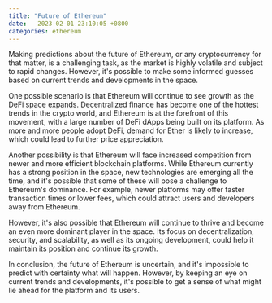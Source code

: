 ```yaml
---
title: "Future of Ethereum"
date:   2023-02-01 23:10:05 +0800
categories: ethereum
---
```


Making predictions about the future of Ethereum, or any cryptocurrency for that matter, is a challenging task, as the market is highly volatile and subject to rapid changes. However, it's possible to make some informed guesses based on current trends and developments in the space.

One possible scenario is that Ethereum will continue to see growth as the DeFi space expands. Decentralized finance has become one of the hottest trends in the crypto world, and Ethereum is at the forefront of this movement, with a large number of DeFi dApps being built on its platform. As more and more people adopt DeFi, demand for Ether is likely to increase, which could lead to further price appreciation.

Another possibility is that Ethereum will face increased competition from newer and more efficient blockchain platforms. While Ethereum currently has a strong position in the space, new technologies are emerging all the time, and it's possible that some of these will pose a challenge to Ethereum's dominance. For example, newer platforms may offer faster transaction times or lower fees, which could attract users and developers away from Ethereum.

However, it's also possible that Ethereum will continue to thrive and become an even more dominant player in the space. Its focus on decentralization, security, and scalability, as well as its ongoing development, could help it maintain its position and continue its growth.

In conclusion, the future of Ethereum is uncertain, and it's impossible to predict with certainty what will happen. However, by keeping an eye on current trends and developments, it's possible to get a sense of what might lie ahead for the platform and its users.